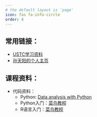 ```yaml
---
# the default layout is 'page'
icon: fas fa-info-circle
order: 4
---
```

## **常用链接：**
- [USTC学习资料](https://www.zhangjy9610.me/USTCdata.html)
- [孙天阳的个人主页](https://tysunseven.github.io/)
## **课程资料：**
- 代码资料：
   - Python: [Data analysis with Python](https://saskeli.github.io/data-analysis-with-python-summer-2019/)
   - Python入门：[菜鸟教程](https://www.runoob.com/python3/python3-data-type.html)
   - R语言入门：[菜鸟教程](https://www.runoob.com/r/r-tutorial.html)

